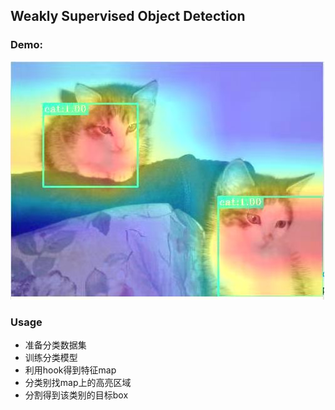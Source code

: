 ## Weakly Supervised Object Detection

### Demo:

![](demo.jpeg)



### Usage

- 准备分类数据集
- 训练分类模型
- 利用hook得到特征map
- 分类别找map上的高亮区域
- 分割得到该类别的目标box